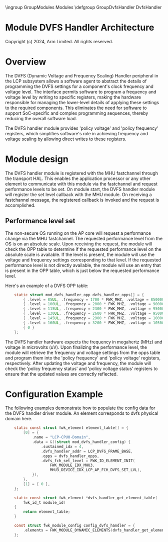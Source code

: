 \ingroup GroupModules Modules
\defgroup GroupDvfsHandler DvfsHandler

# Module DVFS Handler Architecture

Copyright (c) 2024, Arm Limited. All rights reserved.

# Overview

The DVFS (Dynamic Voltage and Frequency Scaling) Handler peripheral in the LCP
subsystem allows a software agent to abstract the details of programming the
DVFS settings for a component's clock frequency and voltage level. The interface
permits software to program a frequency and voltage level by writing to specific
registers, making the hardware responsible for managing the lower-level details
of applying these settings to the required components. This eliminates the need
for software to support SoC-specific and complex programming sequences, thereby
reducing the overall software load.

The DVFS handler module provides 'policy voltage' and 'policy frequency'
registers, which simplifies software's role in achieving frequency and voltage
scaling by allowing direct writes to these registers.

# Module design

The DVFS handler module is registered with the MHU fastchannel through the
transport HAL. This enables the application processor or any other element to
communicate with this module via the fastchannel and request performance levels
to be set. On module start, the DVFS handler module will register the set level
callback with the MHU module. On receiving a fastchannel message, the registered
callback is invoked and the request is accomplished.

## Performance level set

The non-secure OS running on the AP core will request a performance change via
the MHU fastchannel. The requested performance level from the OS is on an
absolute scale. Upon receiving the request, the module will check the OPP table
to determine if the requested performance level on the absolute scale is
available. If the level is present, the module will use the voltage and
frequency settings corresponding to that level. If the requested performance
level is not directly available, the module will use an entry that is present in
the OPP table, which is just below the requested performance level.

Here's an example of a DVFS OPP table:

```C
    static struct mod_dvfs_handler_opp dvfs_handler_opps[] = {
        { .level = 85UL, .frequency = 1700 * FWK_MHZ, .voltage = 850000 },
        { .level = 100UL, .frequency = 2000 * FWK_MHZ, .voltage = 900000 },
        { .level = 115UL, .frequency = 2300 * FWK_MHZ, .voltage = 950000 },
        { .level = 130UL, .frequency = 2600 * FWK_MHZ, .voltage = 950000 },
        { .level = 145UL, .frequency = 2900 * FWK_MHZ, .voltage = 1000000 },
        { .level = 160UL, .frequency = 3200 * FWK_MHZ, .voltage = 1050000 },
        { 0 }
    };
```

The DVFS handler hardware expects the frequency in megahertz (MHz) and voltage
in microvolts (uV). Upon finalizing the performance level, the module will
retrieve the frequency and voltage settings from the opps table and program
them into the 'policy frequency' and 'policy voltage' registers, respectively.
After updating the voltage and frequency, the module will check the 'policy
frequency status' and 'policy voltage status' registers to ensure that the
updated values are correctly reflected.

# Configuration Example

The following examples demonstrate how to populate the config data for the DVFS
handler driver module. An element corresponds to dvfs physical domain here.

```C
    static const struct fwk_element element_table[] = {
        [0] = {
            .name = "LCP-CPU0-Domain",
            .data = &((struct mod_dvfs_handler_config) {
                .sustained_idx = 4,
                .dvfs_handler_addr = LCP_DVFS_FRAME_BASE,
                .opps = dvfs_handler_opps,
                .dvfs_fch_set_level = FWK_ID_ELEMENT_INIT(
                    FWK_MODULE_IDX_MHU3,
                    MHU3_DEVICE_IDX_LCP_AP_FCH_DVFS_SET_LVL),
            }),
        },
        [1] = { 0 },
    };

    static const struct fwk_element *dvfs_handler_get_element_table(
        fwk_id_t module_id)
    {
        return element_table;
    }

    const struct fwk_module_config config_dvfs_handler = {
        .elements = FWK_MODULE_DYNAMIC_ELEMENTS(dvfs_handler_get_element_table)
    };

```

